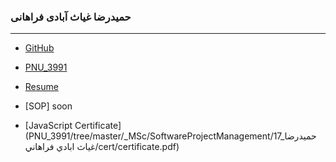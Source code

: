 
### حمیدرضا غیاث آبادی فراهانی

---
- [GitHub](https://github.com/monocode-ir)

- [PNU_3991](https://github.com/monocode-ir.github/PNU_3991)

- [Resume](https://monocode-ir.github.io) 

- [SOP] soon

- [JavaScript Certificate](PNU_3991/tree/master/_MSc/SoftwareProjectManagement/17_حميدرضا غياث ابادي فراهاني/cert/certificate.pdf)
